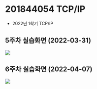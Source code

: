 # 201844054 TCP/IP
- 2022년 1학기 TCP/IP


## 5주차 실습화면 (2022-03-31)
<img width="" height="" src=./pic/201844054_tcpid_week5.png></img>

## 6주차 실습화면 (2022-04-07)
<img width="" height="" src=./pic/tcp_week6.png></img>
